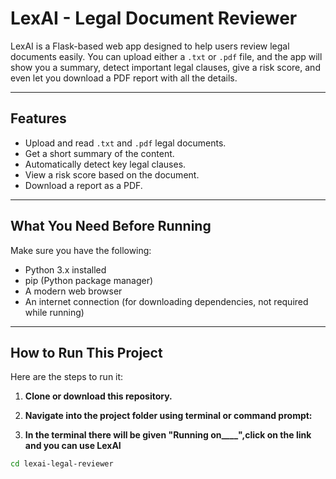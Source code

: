# LexAI - Legal Document Reviewer

LexAI is a Flask-based web app designed to help users review legal documents easily. You can upload either a `.txt` or `.pdf` file, and the app will show you a summary, detect important legal clauses, give a risk score, and even let you download a PDF report with all the details.

---

## Features

- Upload and read `.txt` and `.pdf` legal documents.
- Get a short summary of the content.
- Automatically detect key legal clauses.
- View a risk score based on the document.
- Download a report as a PDF.

---

## What You Need Before Running

Make sure you have the following:

- Python 3.x installed
- pip (Python package manager)
- A modern web browser
- An internet connection (for downloading dependencies, not required while running)

---

## How to Run This Project

Here are the steps to run it:

1. **Clone or download this repository.**

2. **Navigate into the project folder using terminal or command prompt:**

3. **In the terminal there will be given "Running on____",click on the link and you can use LexAI**

```bash
cd lexai-legal-reviewer


